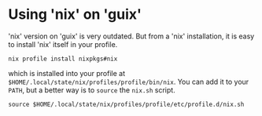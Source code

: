 # Using 'nix' on 'guix'

'nix' version on 'guix' is very outdated. But from a 'nix' installation, it is easy to install 'nix' itself in your profile.

```
nix profile install nixpkgs#nix
```

which is installed into your profile at `$HOME/.local/state/nix/profiles/profile/bin/nix`. You can add it to your `PATH`, but a better way is to `source` the `nix.sh` script.

```
source $HOME/.local/state/nix/profiles/profile/etc/profile.d/nix.sh
```
